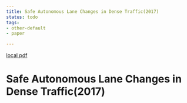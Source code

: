 ```yaml
---
title: Safe Autonomous Lane Changes in Dense Traffic(2017)
status: todo
tags:
- other-default
- paper

---
```


[local pdf](../../../pdfs/2017-Safe%20Autonomous%20Lane%20Changes%20in%20Dense%20Traffic.pdf)

# Safe Autonomous Lane Changes in Dense Traffic(2017)
